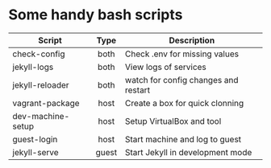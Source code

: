 # Some handy bash scripts

|      Script          |  Type  |             Description              |
|----------------------|:------:|--------------------------------------|
| check-config         | both   | Check .env for missing values        |
| jekyll-logs          | both   | View logs of services                |
| jekyll-reloader      | both   | watch for config changes and restart |
| vagrant-package      | host   | Create a box for quick clonning      |
| dev-machine-setup    | host   | Setup VirtualBox and tool            |
| guest-login          | host   | Start machine and log to guest       |
| jekyll-serve         | guest  | Start Jekyll in development mode     |
